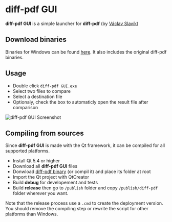 # diff-pdf GUI
**diff-pdf GUI** is a simple launcher for **diff-pdf** (by [Václav Slavík](https://github.com/vslavik))

## Download binaries
Binaries for Windows can be found [here](http://dev.otmax.fr/diff-pdf_GUI.exe).
It also includes the original diff-pdf binaries.

## Usage
- Double click `diff-pdf GUI.exe`
- Select two files to compare
- Select a destination file
- Optionaly, check the box to automaticly open the result file after comparison

![diff-pdf GUI Screenshot](http://www.otmax.fr/images/img/upload/big/1424612522.png)

## Compiling from sources
Since **diff-pdf GUI** is made with the Qt framework, it can be compiled for all supported platforms.
- Install Qt 5.4 or higher
- Download all **diff-pdf GUI** files
- Donwload [diff-pdf binary](http://vslavik.github.io/diff-pdf/) (or compil it) and place its folder at root
- Import the Qt project with QtCreator
- Build **debug** for developement and tests
- Build **release** then go to `/publish` folder and copy `/publish/diff-pdf` folder wherever you want.

Note that the release process use a `.cmd` to create the deployment version. You should remove the compiling step or rewrite the script for other platforms than Windows.
